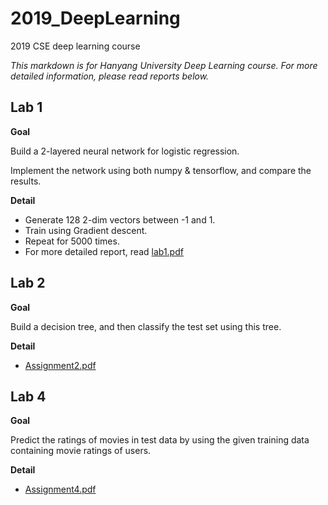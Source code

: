 # 2019_DeepLearning
2019 CSE deep learning course

*This markdown is for Hanyang University Deep Learning course.
For more detailed information, please read reports below.*


## **Lab 1**
**Goal**

Build a 2-layered neural network for logistic regression. 

Implement the network using both numpy & tensorflow, and compare the results.

**Detail**
* Generate 128 2-dim vectors between -1 and 1.
* Train using Gradient descent.
* Repeat for 5000 times.
* For more detailed report, read [lab1.pdf](./lab1/lab1.pdf)


## **Lab 2**
**Goal**


Build a decision tree, and then classify the test set using this tree.

**Detail**
* [Assignment2.pdf](./Assignment2/Assignment2.pdf)



## **Lab 4**

**Goal**


Predict the ratings of movies in test data by using the given training data containing movie ratings of users.

**Detail**
* [Assignment4.pdf](./Term_Project/Term_Project.pdf)
